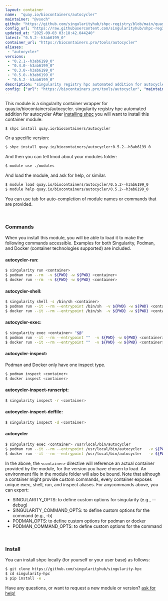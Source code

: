 ```yaml
---
layout: container
name:  "quay.io/biocontainers/autocycler"
maintainer: "@vsoch"
github: "https://github.com/singularityhub/shpc-registry/blob/main/quay.io/biocontainers/autocycler/container.yaml"
config_url: "https://raw.githubusercontent.com/singularityhub/shpc-registry/main/quay.io/biocontainers/autocycler/container.yaml"
updated_at: "2025-09-03 03:18:42.044240"
latest: "0.5.2--h3ab6199_0"
container_url: "https://biocontainers.pro/tools/autocycler"
aliases:
 - "autocycler"
versions:
 - "0.2.1--h3ab6199_0"
 - "0.4.0--h3ab6199_0"
 - "0.3.0--h3ab6199_0"
 - "0.5.0--h3ab6199_0"
 - "0.5.2--h3ab6199_0"
description: "singularity registry hpc automated addition for autocycler"
config: {"url": "https://biocontainers.pro/tools/autocycler", "maintainer": "@vsoch", "description": "singularity registry hpc automated addition for autocycler", "latest": {"0.5.2--h3ab6199_0": "sha256:58e79c1610e1208b43723c894506bcc30d5ba7e53ae2e5416878b7a39041405c"}, "tags": {"0.2.1--h3ab6199_0": "sha256:ffc8cefd8ba4bced4b70d2f0a9425ef250f464b128cac5b637d0c155c8b6f729", "0.4.0--h3ab6199_0": "sha256:fa6a1c0cfcceefd1e387828e5a384f863a429a062041118a06e4e082672a9c03", "0.3.0--h3ab6199_0": "sha256:229a995a856ad394f4b37c3fd3665e43f94414419c107ccf3ea3cbf44eb6b5e9", "0.5.0--h3ab6199_0": "sha256:ae29391c61b493ed26d4bfd867a7039b2da980444f470ef46e7f5477b037ba6e", "0.5.2--h3ab6199_0": "sha256:58e79c1610e1208b43723c894506bcc30d5ba7e53ae2e5416878b7a39041405c"}, "docker": "quay.io/biocontainers/autocycler", "aliases": {"autocycler": "/usr/local/bin/autocycler"}}
---
```


This module is a singularity container wrapper for quay.io/biocontainers/autocycler.
singularity registry hpc automated addition for autocycler
After [installing shpc](#install) you will want to install this container module:


```bash
$ shpc install quay.io/biocontainers/autocycler
```

Or a specific version:

```bash
$ shpc install quay.io/biocontainers/autocycler:0.5.2--h3ab6199_0
```

And then you can tell lmod about your modules folder:

```bash
$ module use ./modules
```

And load the module, and ask for help, or similar.

```bash
$ module load quay.io/biocontainers/autocycler/0.5.2--h3ab6199_0
$ module help quay.io/biocontainers/autocycler/0.5.2--h3ab6199_0
```

You can use tab for auto-completion of module names or commands that are provided.

<br>

### Commands

When you install this module, you will be able to load it to make the following commands accessible.
Examples for both Singularity, Podman, and Docker (container technologies supported) are included.

#### autocycler-run:

```bash
$ singularity run <container>
$ podman run --rm  -v ${PWD} -w ${PWD} <container>
$ docker run --rm  -v ${PWD} -w ${PWD} <container>
```

#### autocycler-shell:

```bash
$ singularity shell -s /bin/sh <container>
$ podman run --it --rm --entrypoint /bin/sh  -v ${PWD} -w ${PWD} <container>
$ docker run --it --rm --entrypoint /bin/sh  -v ${PWD} -w ${PWD} <container>
```

#### autocycler-exec:

```bash
$ singularity exec <container> "$@"
$ podman run --it --rm --entrypoint ""  -v ${PWD} -w ${PWD} <container> "$@"
$ docker run --it --rm --entrypoint ""  -v ${PWD} -w ${PWD} <container> "$@"
```

#### autocycler-inspect:

Podman and Docker only have one inspect type.

```bash
$ podman inspect <container>
$ docker inspect <container>
```

#### autocycler-inspect-runscript:

```bash
$ singularity inspect -r <container>
```

#### autocycler-inspect-deffile:

```bash
$ singularity inspect -d <container>
```


#### autocycler

```bash
$ singularity exec <container> /usr/local/bin/autocycler
$ podman run --it --rm --entrypoint /usr/local/bin/autocycler   -v ${PWD} -w ${PWD} <container> -c " $@"
$ docker run --it --rm --entrypoint /usr/local/bin/autocycler   -v ${PWD} -w ${PWD} <container> -c " $@"
```



In the above, the `<container>` directive will reference an actual container provided
by the module, for the version you have chosen to load. An environment file in the
module folder will also be bound. Note that although a container
might provide custom commands, every container exposes unique exec, shell, run, and
inspect aliases. For anycommands above, you can export:

 - SINGULARITY_OPTS: to define custom options for singularity (e.g., --debug)
 - SINGULARITY_COMMAND_OPTS: to define custom options for the command (e.g., -b)
 - PODMAN_OPTS: to define custom options for podman or docker
 - PODMAN_COMMAND_OPTS: to define custom options for the command

<br>

### Install

You can install shpc locally (for yourself or your user base) as follows:

```bash
$ git clone https://github.com/singularityhub/singularity-hpc
$ cd singularity-hpc
$ pip install -e .
```

Have any questions, or want to request a new module or version? [ask for help!](https://github.com/singularityhub/singularity-hpc/issues)